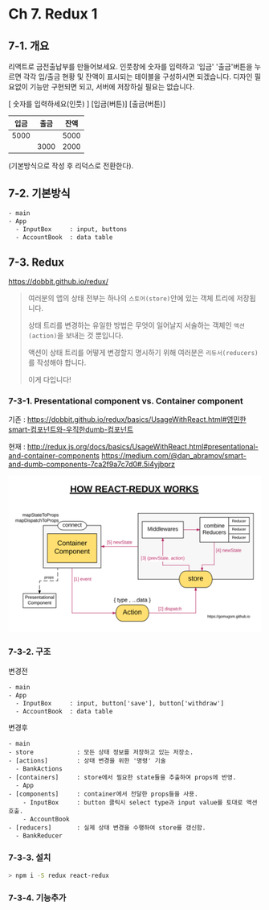 # Ch 7. Redux 1

## 7-1. 개요
리액트로 금전출납부를 만들어보세요.
인풋창에 숫자를 입력하고 '입금' '출금'버튼을 누르면 각각 입/출금 현황 및 잔액이 표시되는 테이블을 구성하시면 되겠습니다. 디자인 필요없이 기능만 구현되면 되고, 서버에 저장하실 필요는 없습니다.

[ 숫자를 입력하세요(인풋) ] [입금(버튼)] [출금(버튼)]

| 입금 | 출금 | 잔액 |
| --- | --- | --- |
| 5000 | | 5000 |
| | 3000 | 2000 |

(기본방식으로 작성 후 리덕스로 전환한다).


## 7-2. 기본방식

```
- main
- App
  - InputBox     : input, buttons
  - AccountBook  : data table
```

## 7-3. Redux

https://dobbit.github.io/redux/

> 여러분의 앱의 상태 전부는 하나의 `스토어(store)`안에 있는 객체 트리에 저장됩니다.
>
> 상태 트리를 변경하는 유일한 방법은 무엇이 일어날지 서술하는 객체인 `액션(action)`을 보내는 것 뿐입니다.
>
> 액션이 상태 트리를 어떻게 변경할지 명시하기 위해 여러분은 `리듀서(reducers)`를 작성해야 합니다.
>
> 이게 다입니다!


### 7-3-1. Presentational component vs. Container component

기존 : https://dobbit.github.io/redux/basics/UsageWithReact.html#영민한smart-컴포넌트와-우직한dumb-컴포넌트

현재 :
http://redux.js.org/docs/basics/UsageWithReact.html#presentational-and-container-components
https://medium.com/@dan_abramov/smart-and-dumb-components-7ca2f9a7c7d0#.5i4yjbprz


![How React-redux Works](./how-redux-works.png)

### 7-3-2. 구조

변경전

```
- main
- App
  - InputBox     : input, button['save'], button['withdraw']
  - AccountBook  : data table
```

변경후

```
- main
- store            : 모든 상태 정보를 저장하고 있는 저장소.
- [actions]        : 상태 변경을 위한 '명령' 기술
  - BankActions
- [containers]     : store에서 필요한 state들을 추출하여 props에 반영.
  - App
- [components]     : container에서 전달한 props들을 사용.
    - InputBox     : button 클릭시 select type과 input value를 토대로 액션 호출.
    - AccountBook
- [reducers]       : 실제 상태 변경을 수행하여 store를 갱신함.
  - BankReducer
```

### 7-3-3. 설치

```bash
> npm i -S redux react-redux
```

### 7-3-4. 기능추가
